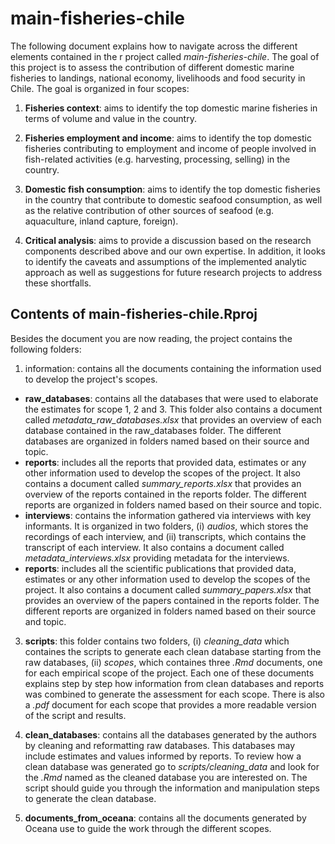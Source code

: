 # main-fisheries-chile

The following document explains how to navigate across the different elements contained in the r project called *main-fisheries-chile*. The goal of this project is to assess the contribution of different domestic marine fisheries to landings, national economy, livelihoods and food security in Chile. The goal is organized in four scopes:

1) **Fisheries context**: aims to identify the top domestic marine fisheries in terms of volume and value in the country. 

2) **Fisheries employment and income**: aims to identify the top domestic fisheries contributing to employment and income of people involved in fish-related activities (e.g. harvesting, processing, selling) in the country. 

3) **Domestic fish consumption**: aims to identify the top domestic fisheries in the country that contribute to domestic seafood consumption, as well as the relative contribution of other sources of seafood (e.g. aquaculture, inland capture, foreign).  

4) **Critical analysis**: aims to provide a discussion based on the research components described above and our own expertise. In addition, it looks to identify the caveats and assumptions of the implemented analytic approach as well as suggestions for future research projects to address these shortfalls.

## Contents of main-fisheries-chile.Rproj

Besides the document you are now reading, the project contains the following folders:

1) information: contains all the documents containing the information used to develop the project's scopes.

- **raw_databases**: contains all the databases that were used to elaborate the estimates for scope 1, 2 and 3. This folder also contains a document called *metadata_raw_databases.xlsx* that provides an overview of each database contained in the raw_databases folder. The different databases are organized in folders named based on their source and topic. 
- **reports**: includes all the reports that provided data, estimates or any other information used to develop the scopes of the project. It also contains a document called *summary_reports.xlsx* that provides an overview of the reports contained in the reports folder. The different reports are organized in folders named based on their source and topic. 
- **interviews**: contains the information gathered via interviews with key informants. It is organized in two folders, (i) *audios*, which stores the recordings of each interview, and (ii) transcripts, which contains the transcript of each interview. It also contains a document called *metadata_interviews.xlsx* providing metadata for the interviews.
- **reports**: includes all the scientific publications that provided data, estimates or any other information used to develop the scopes of the project. It also contains a document called *summary_papers.xlsx* that provides an overview of the papers contained in the reports folder. The different reports are organized in folders named based on their source and topic.

3) **scripts**: this folder contains two folders, (i) *cleaning_data* which containes the scripts to generate each clean database starting from the raw databases, (ii) *scopes*, which containes three *.Rmd* documents, one for each empirical scope of the project. Each one of these documents explains step by step how information from clean databases and reports was combined to generate the assessment for each scope. There is also a *.pdf* document for each scope that provides a more readable version of the script and results. 

4) **clean_databases**: contains all the databases generated by the authors by cleaning and reformatting raw databases. This databases may include estimates and values informed by reports. To review how a clean database was generated go to *scripts/cleaning_data* and look for the *.Rmd* named as the cleaned database you are interested on. The script should guide you through the information and manipulation steps to generate the clean database. 

5) **documents_from_oceana**: contains all the documents generated by Oceana use to guide the work through the different scopes. 

